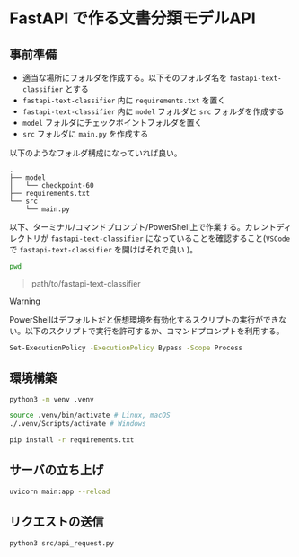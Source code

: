 # FastAPI で作る文書分類モデルAPI

## 事前準備
- 適当な場所にフォルダを作成する。以下そのフォルダ名を `fastapi-text-classifier` とする
- `fastapi-text-classifier` 内に `requirements.txt` を置く
- `fastapi-text-classifier` 内に `model` フォルダと `src` フォルダを作成する
- `model` フォルダにチェックポイントフォルダを置く
- `src` フォルダに `main.py` を作成する

以下のようなフォルダ構成になっていれば良い。
```text
.
├── model
│   └── checkpoint-60
├── requirements.txt
└── src
    └── main.py
```

以下、ターミナル/コマンドプロンプト/PowerShell上で作業する。カレントディレクトリが `fastapi-text-classifier` になっていることを確認すること(`VSCode` で `fastapi-text-classifier` を開けばそれで良い )。

```sh
pwd
```
> path/to/fastapi-text-classifier

> [!WARNING]
> PowerShellはデフォルトだと仮想環境を有効化するスクリプトの実行ができない。以下のスクリプトで実行を許可するか、コマンドプロンプトを利用する。
> ```sh
> Set-ExecutionPolicy -ExecutionPolicy Bypass -Scope Process
> ```

## 環境構築

```sh
python3 -m venv .venv
```

```sh
source .venv/bin/activate # Linux, macOS
./.venv/Scripts/activate # Windows
```

```sh
pip install -r requirements.txt
```

## サーバの立ち上げ
```sh
uvicorn main:app --reload
```

## リクエストの送信
```sh
python3 src/api_request.py
```